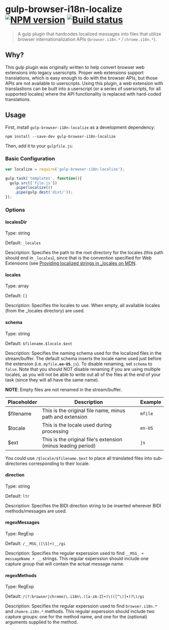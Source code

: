 # gulp-browser-i18n-localize [![NPM version][npm-image]][npm-url] [![Build status][travis-image]][travis-url]
> A gulp plugin that hardcodes localized messages into files that utilize browser internationalization APIs (`browser.i18n.*` / `chrome.i18n.*`).

## Why?

This gulp plugin was originally written to help convert browser web extensions into legacy userscripts. Proper web extensions support translations, which is easy enough to do with the browser APIs, but those APIs are not available to userscripts. Using this plugin, a web extension with translastions can be built into a userscript (or a series of userscripts, for all supported locales) where the API functionality is replaced with hard-coded translations.

## Usage

First, install `gulp-browser-i18n-localize` as a development dependency:

```shell
npm install --save-dev gulp-browser-i18n-localize
```

Then, add it to your `gulpfile.js`:

### Basic Configuration
```javascript
var localize = require('gulp-browser-i18n-localize');

gulp.task('templates', function(){
  gulp.src(['file.js'])
    .pipe(localize())
    .pipe(gulp.dest('dist/'));
});
```

### Options

#### localesDir

Type: string

Default: `_locales`

Description: Specifies the path to the root directory for the locales (this path should end in `_locales`), since that is the convention specified for Web Extensions (see [Providing localized strings in \_locales on MDN](https://developer.mozilla.org/en-US/Add-ons/WebExtensions/Internationalization#Providing_localized_strings_in__locales).

#### locales

Type: array

Default: `[]`

Description: Specifies the locales to use. When empty, all available locales (from the \_locales directory) are used.

#### schema

Type: string

Default: `$filename.$locale.$ext`

Description: Specifies the naming schema used for the localized files in the stream/buffer. The default schema inserts the locale name used just before the extension (i.e. `myfile`**`.en-US`**`.js`). To disable renaming, set `schema` to `false`. Note that you should NOT disable renaming if you are using multiple locales, as you will not be able to write out all of the files at the end of your task (since they will all have the same name).

**NOTE**: Empty files are not renamed in the stream/buffer.

| Placeholder   | Description   | Example |
| ------------- | ------------- | ------- |
| $filename | This is the original file name, minus path and extension     | `mfile` |
| $locale   | This is the locale used during processing                    | `en-US` |
| $ext      | This is the original file's extension (minus leading period) | `js`    |

You could use `/$locale/$filename.$ext` to place all translated files into sub-directories corresponding to their locale.

#### direction

Type: string

Default: `ltr`

Description: Specifies the BIDI direction string to be inserted wherever BIDI methods/messages are used.

#### regexMessages

Type: RegExp

Default: `/__MSG_([\S]+)__/gi`

Description: Specifies the regular experssion used to find `__MSG_ + messageName + __` strings. This regular experssion should include one capture group that will contain the actual message name.

#### regexMethods

Type: RegExp

Default: `/(?:browser|chrome)\.i18n\.([a-zA-Z]+)\(([^\)]+)?\)/gi`

Description: Specifies the regular experssion used to find `browser.i18n.*` and `chomre.i18n.*` methods. This regular experssion should include two capture groups: one for the method name, and one for the (optional) arguments supplied to the method.


[travis-url]: http://travis-ci.org/rthaut/gulp-browser-i18n-localize
[travis-image]: https://secure.travis-ci.org/rthaut/gulp-browser-i18n-localize.svg?branch=master
[npm-url]: https://npmjs.org/package/gulp-browser-i18n-localize
[npm-image]: https://badge.fury.io/js/gulp-browser-i18n-localize.svg
